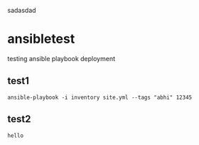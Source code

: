 sadasdad

# ansibletest
testing ansible playbook deployment

## test1

```
ansible-playbook -i inventory site.yml --tags "abhi" 12345
```

## test2
```
hello
```
